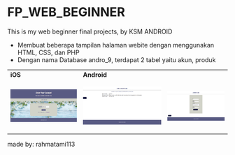 # FP_WEB_BEGINNER
This is my web beginner final projects, by KSM ANDROID

- Membuat beberapa tampilan halaman webite dengan menggunakan HTML, CSS, dan PHP
- Dengan nama Database andro_9, terdapat 2 tabel yaitu akun, produk

<table>
  <tr><td><strong>iOS</strong></td><td><strong>Android</strong></td></tr>
  <tr>
    <td><p align="center"><img src="/Pictures/Screenshot-login.png"></p></td>
    <td><p align="center"><img src="/Pictures/Screenshot-view.png"></p></td>
    <td><p align="center"><img src="/Pictures/Screenshot-update.png"></p></td>
  </tr>
</table>


made by: rahmatami113
